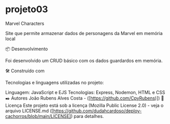 # projeto03

Marvel Characters

Site que permite armazenar dados de personagens da Marvel em memória local

📦 Desenvolvimento

Foi desenvolvido um CRUD básico com os dados guardardos em memória.

🛠️ Construído com

Tecnologias e linguagens utilizadas no projeto:

Linguagem: JavaScript e EJS
Tecnologias: Express, Nodemon, HTML e CSS
✒️ Autores
João Rubens Alves Costa - ([https://github.com/CpyRubens)])
📄 Licença
Este projeto está sob a licença (Mozilla Public License 2.0) - veja o arquivo LICENSE.md ([https://github.com/dudahcardoso/deploy-cachorros/blob/main/LICENSE]) para detalhes.
